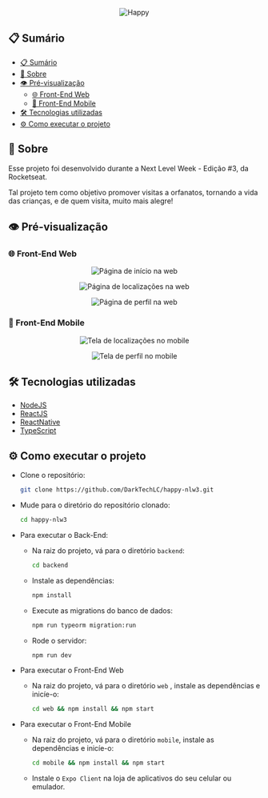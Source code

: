 <p align="center">
  <img src="./.github/assets/card.png" alt="Happy">
</p>

## 📋 Sumário

- [📋 Sumário](#-sumário)
- [📖 Sobre](#-sobre)
- [👁 Pré-visualização](#-pré-visualização)
  - [🌐 Front-End Web](#-front-end-web)
  - [📱 Front-End Mobile](#-front-end-mobile)
- [🛠 Tecnologias utilizadas](#-tecnologias-utilizadas)
- [⚙ Como executar o projeto](#-como-executar-o-projeto)

## 📖 Sobre

Esse projeto foi desenvolvido durante a Next Level Week - Edição #3, da Rocketseat.

Tal projeto tem como objetivo promover visitas a orfanatos, tornando a vida das crianças, e de quem visita, muito mais alegre!

## 👁 Pré-visualização

### 🌐 Front-End Web

<p align="center">
  <img src="./.github/assets/home-preview-web.jpg" alt="Página de início na web">
</p>

<p align="center">
  <img src="./.github/assets/map-preview-web.jpg" alt="Página de localizações na web">
</p>

<p align="center">
  <img src="./.github/assets/profile-preview-web.jpg" alt="Página de perfil na web">
</p>

### 📱 Front-End Mobile

<p align="center">
  <img src="./.github/assets/map-preview-mobile.jpg" alt="Tela de localizações no mobile">
</p>

<p align="center">
  <img src="./.github/assets/profile-preview-mobile.jpg" alt="Tela de perfil no mobile">
</p>

## 🛠 Tecnologias utilizadas

- [NodeJS](https://nodejs.org/)
- [ReactJS](https://reactjs.org/)
- [ReactNative](https://reactnative.dev/)
- [TypeScript](https://www.typescriptlang.org/)

## ⚙ Como executar o projeto

- Clone o repositório:

  ```sh
  git clone https://github.com/DarkTechLC/happy-nlw3.git
  ```

- Mude para o diretório do repositório clonado:

  ```sh
  cd happy-nlw3
  ```

- Para executar o Back-End:

  - Na raiz do projeto, vá para o diretório `backend`:

    ```sh
    cd backend
    ```

  - Instale as dependências:

    ```sh
    npm install
    ```

  - Execute as migrations do banco de dados:

    ```sh
    npm run typeorm migration:run
    ```

  - Rode o servidor:

    ```sh
    npm run dev
    ```

- Para executar o Front-End Web

  - Na raiz do projeto, vá para o diretório `web` , instale as dependências e inicíe-o:

    ```sh
    cd web && npm install && npm start
    ```

- Para executar o Front-End Mobile

  - Na raiz do projeto, vá para o diretório `mobile`, instale as dependências e inicíe-o:

    ```sh
    cd mobile && npm install && npm start
    ```

  - Instale o `Expo Client` na loja de aplicativos do seu celular ou emulador.
